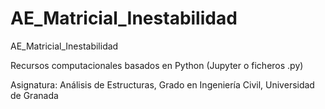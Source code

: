 # AE_Matricial_Inestabilidad
AE_Matricial_Inestabilidad

Recursos computacionales basados en Python (Jupyter o ficheros .py)

Asignatura: Análisis de Estructuras, Grado en Ingeniería Civil, Universidad de Granada




